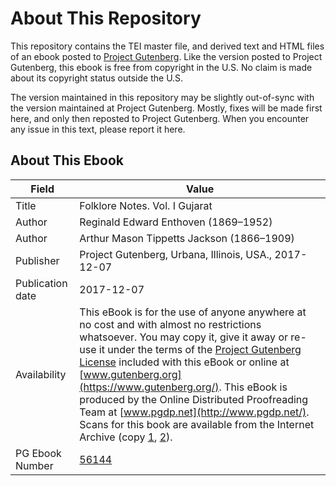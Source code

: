 # About This Repository

This repository contains the TEI master file, and derived text and HTML files of an ebook posted to [Project Gutenberg](https://www.gutenberg.org/). Like the version posted to Project Gutenberg, this ebook is free from copyright in the U.S. No claim is made about its copyright status outside the U.S.

The version maintained in this repository may be slightly out-of-sync with the version maintained at Project Gutenberg. Mostly, fixes will be made first here, and only then reposted to Project Gutenberg. When you encounter any issue in this text, please report it here.

## About This Ebook

| Field | Value |
| ----- | ----- |
| Title | Folklore Notes. Vol. I Gujarat |
| Author | Reginald Edward Enthoven (1869–1952) |
| Author | Arthur Mason Tippetts Jackson (1866–1909) |
| Publisher | Project Gutenberg, Urbana, Illinois, USA., 2017-12-07 |
| Publication date | 2017-12-07 |
| Availability | This eBook is for the use of anyone anywhere at no cost and with almost no restrictions whatsoever. You may copy it, give it away or re-use it under the terms of the [Project Gutenberg License](https://www.gutenberg.org/license) included with this eBook or online at [www.gutenberg.org](https://www.gutenberg.org/). This eBook is produced by the Online Distributed Proofreading Team at [www.pgdp.net](http://www.pgdp.net/). Scans for this book are available from the Internet Archive (copy [1](https://archive.org/details/folklorenotes01jack), [2](https://archive.org/details/b2488490x_0001)). |
| PG Ebook Number | [56144](https://www.gutenberg.org/ebooks/56144) |
